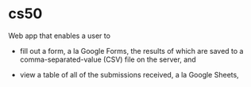 # cs50
Web app that enables a user to

- fill out a form, a la Google Forms, the results of which are saved to a comma-separated-value (CSV) file on the server, and

- view a table of all of the submissions received, a la Google Sheets,
